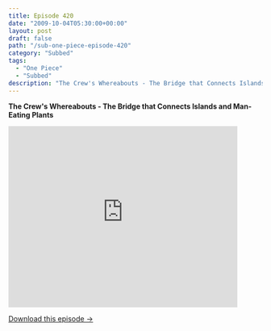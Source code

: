 ```yaml
---
title: Episode 420
date: "2009-10-04T05:30:00+00:00"
layout: post
draft: false
path: "/sub-one-piece-episode-420"
category: "Subbed"
tags:
  - "One Piece"
  - "Subbed"
description: "The Crew's Whereabouts - The Bridge that Connects Islands and Man-Eating Plants"
---
```


**The Crew's Whereabouts - The Bridge that Connects Islands and Man-Eating Plants**

<iframe width="640" height="360" src="https://www.rapidvideo.com/e/G0NO4XGBWV" frameborder="0" marginwidth=0 marginheight=0 scrolling=no allowfullscreen style="max-width:90%;"></iframe>

<a href="http://ouo.io/qs/eCodkFEQ?s=https://www.rapidvideo.com/d/G0NO4XGBWV" class="styled_a">Download this episode →</a>

